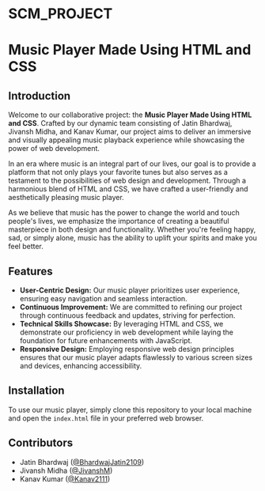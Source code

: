 # SCM_PROJECT
# Music Player Made Using HTML and CSS

## Introduction

Welcome to our collaborative project: the **Music Player Made Using HTML and CSS**. Crafted by our dynamic team consisting of Jatin Bhardwaj, Jivansh Midha, and Kanav Kumar, our project aims to deliver an immersive and visually appealing music playback experience while showcasing the power of web development.

In an era where music is an integral part of our lives, our goal is to provide a platform that not only plays your favorite tunes but also serves as a testament to the possibilities of web design and development. Through a harmonious blend of HTML and CSS, we have crafted a user-friendly and aesthetically pleasing music player.

As we believe that music has the power to change the world and touch people's lives, we emphasize the importance of creating a beautiful masterpiece in both design and functionality. Whether you're feeling happy, sad, or simply alone, music has the ability to uplift your spirits and make you feel better.

## Features

- **User-Centric Design:** Our music player prioritizes user experience, ensuring easy navigation and seamless interaction.
- **Continuous Improvement:** We are committed to refining our project through continuous feedback and updates, striving for perfection.
- **Technical Skills Showcase:** By leveraging HTML and CSS, we demonstrate our proficiency in web development while laying the foundation for future enhancements with JavaScript.
- **Responsive Design:** Employing responsive web design principles ensures that our music player adapts flawlessly to various screen sizes and devices, enhancing accessibility.

## Installation

To use our music player, simply clone this repository to your local machine and open the `index.html` file in your preferred web browser.

## Contributors

- Jatin Bhardwaj ([@BhardwajJatin2109](https://github.com/BhardwajJatin2109))
- Jivansh Midha ([@JivanshM](https://github.com/JivanshM))
- Kanav Kumar ([@Kanav2111](https://github.com/Kanav2111))
